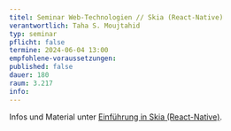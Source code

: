 ```yaml
---
titel: Seminar Web-Technologien // Skia (React-Native)
verantwortlich: Taha S. Moujtahid
typ: seminar
pflicht: false
termine: 2024-06-04 13:00
empfohlene-voraussetzungen: 
published: false
dauer: 180
raum: 3.217
info: 
---
```


Infos und Material unter [Einführung in Skia (React-Native)](https://th-koeln.github.io/mi-master-wtw/workshops/2024/Skia/index/).

